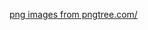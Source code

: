 <a href='https://pngtree.com/freepng/3d-white-clouds-illustration_8832621.html'>png images from pngtree.com/</a>
